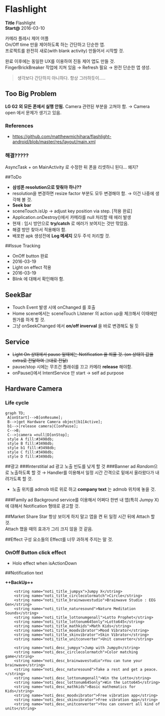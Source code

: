 # Flashlight

**Title** Flashlight  
**Start@** 2016-03-10

카메라 플레시 제어 어플  
On/Off time 만을 제어하도록 하는 간단하고 단순한 앱.  
프로젝트를 완전히 새로(with blank activity) 만들어서 시작할 것.

완료 이후에는 동일한 UX를 이용하여 진동 제어 앱도 만들 것.  
FingerBrickBreaker 작업에 지쳐 있음 → Refresh 필요 → 완전 단순한 앱 생성.
>생각보다 간단하지 아니하다.
>항상 그러하듯이.....

## Too Big Problem
**LG G2 외 모든 폰에서 실행 안됨.**
Camera 관련된 부분을 고쳐야 함. → Camera open 에서 문제가 생기고 있음.

### References
- https://github.com/matthewmichihara/flashlight-android/blob/master/res/layout/main.xml

### 해결?????
AsyncTask + on MainActivity 로 수정한 뒤 폰을 리셋하니 된다... 왜지?

##ToDo
- **삼성폰 resolution으로 맞춰야 하나??**
 - resolution을 변경하면 resize factor 부분도 모두 변경해야 함. → 이건 나중에 생각해 볼 것.
- **Seek bar**
 - sceneTouch.isUp → adjust key position via step. [적용 완료]
- Application.onDestroy()에서 카메라를 null 처리할 때 에러 발생
 - 현재 : 임시 방안으로 **try/catch** 로 에러가 보여지는 것만 맊았음.
 - 해결 방안 찾아서 적용해야 함.
- 배포판 apk 생성전에 **Log 메세지** 모두 주석 처리할 것.

##Issue Tracking
- OnOff button 완료
 - 2016-03-19
- Light on effect 적용 
 - 2016-03-19
 - Blink 에 대해서 확인해야 함.

## SeekBar
- Touch Event 발생 시에 onChanged 를 호출
- Home scene에서는 sceneTouch LIstener 의 action up을 체크해서 이때에만 뭔가를 하게 할 것.
 - 그냥 onSeekChanged 에서 **on/off inverval** 을 바로 변경해도 될 듯

## Service

- ~~Light On 상태에서 pause 일때에는 Notification 을 띄울 것. (on 상태의 값을 extra로 전달하여 그대로 전달)~~
- pause/stop 시에는 무조건 플래쉬를 끄고 카메라 **release** 해야함.
- onPause()에서 IntentService 만 start → self ad purpose

## Hardware Camera

### Life cycle
```mermaid
graph TD;
 A[onStart]-->B[onResume];
 B-->|get Hardware Camera object|b1[Active];
 b1-->|release camera|C[onPause];
 C-->B;
 C-->|camera =null|D[onStop];
 style A fill:#3498db;
 style B fill:#3498db;
 style b1 fill:#3498db;
 style C fill:#3498db;
 style D fill:#3498db;

```


##광고
###Interstitial ad
광고 노출 빈도를 낮게 할 것
###Banner ad
*Random*으로 노출하도록 할 것
→ Handler를 이용해서 일정 시간 간격으로 밑에서 올라왔다가 내려가도록 할 것.

- 노출 위치를 admob 바로 위로 하고 **company text** 는 admob 위치에 놓을 것.

###Family ad
Background service를 이용해서 어쩌다 한번 내 앱(특히 Jumpy X) 에 대해서 Notification 형태로 광고할 것.

##Market Share Star
항상 보이게 하지 말고 앱을 켠 뒤 일정 시간 뒤에 Attach 할 것.  
Attach 했을 때의 효과가 그리 크지 않을 것 같음.

##Effect
구성 요소들의 Effect를 너무 과하게 주지는 말 것.
### OnOff Button click effect
- Holo effect when isActionDown

##Notification text

**++BackUp++**
```
	<string name="noti_title_jumpyx">Jumpy X</string>
    <string name="noti_title_circlecolormatch">Circle</string>
    <string name="noti_title_brainwavestudio">Brainwave Studio : EEG Gen</string>
    <string name="noti_title_naturesound">Nature Meditation Sounds</string>
    <string name="noti_title_lottonumgenall">Lotto Prophet</string>
    <string name="noti_title_lottonum645only">Lotto645</string>
    <string name="noti_title_mathkids">Math Kids</string>
    <string name="noti_title_moodvibrator">Mood Vibrator</string>
    <string name="noti_title_skinvibrator">Skin Vibrator</string>
    <string name="noti_title_unitconverter">Unit converter</string>
    
    <string name="noti_desc_jumpyx">Jump with JumpyX</string>
    <string name="noti_desc_circlecolormatch">Color matching game</string>
    <string name="noti_desc_brainwavestudio">You can tune your brainwave</string>
    <string name="noti_desc_naturesound">Take a rest and get a peace.</string>
    <string name="noti_desc_lottonumgenall">Win the Lotto</string>
    <string name="noti_desc_lottonum645only">Win the Lotto645</string>
    <string name="noti_desc_mathkids">Basic mathematics for Kids</string>
    <string name="noti_desc_moodvibrator">Free vibration app</string>
    <string name="noti_desc_skinvibrator">Free vibration app</string>
    <string name="noti_desc_unitconverter">You can convert all kind of units</string>

```



